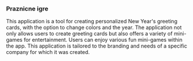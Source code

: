 ### Praznicne igre

This application is a tool for creating personalized New Year's greeting cards, with the option to change colors and the year. The application not only allows users to create greeting cards but also offers a variety of mini-games for entertainment. Users can enjoy various fun mini-games within the app. This application is tailored to the branding and needs of a specific company for which it was created.
